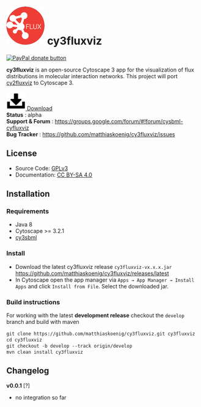 # ![alt tag](./docs/images/logo-cyfluxviz.png) cy3fluxviz

<a href="https://www.paypal.com/cgi-bin/webscr?cmd=_s-xclick&amp;hosted_button_id=RYHNRJFBMWD5N" title="Donate to this project using Paypal"><img src="https://img.shields.io/badge/paypal-donate-yellow.svg" alt="PayPal donate button" /></a>

**cy3fluxviz** is an open-source Cytoscape 3 app for the visualization of flux distributions in molecular interaction  networks. This project will port [cy2fluxviz](https://github.com/matthiaskoenig/cy2fluxviz) to Cytoscape 3.

[![Download](docs/images/icon-download.png) Download](https://github.com/matthiaskoenig/cy3fluxviz/releases/latest)  
**Status** : alpha  
**Support & Forum** : https://groups.google.com/forum/#!forum/cysbml-cyfluxviz  
**Bug Tracker** : https://github.com/matthiaskoenig/cy3fluxviz/issues  

## License
* Source Code: [GPLv3](http://opensource.org/licenses/GPL-3.0)
* Documentation: [CC BY-SA 4.0](http://creativecommons.org/licenses/by-sa/4.0/)

## Installation
### Requirements
* Java 8
* Cytoscape >= 3.2.1
* [cy3sbml](https://github.com/matthiaskoenig/cy3sbml/)

### Install
* Download the latest cy3fluxviz release `cy3fluxviz-vx.x.x.jar`  
  https://github.com/matthiaskoenig/cy3fluxviz/releases/latest
* In Cytoscape open the app manager via `Apps → App Manager → Install Apps` and click `Install from File`. Select the downloaded jar.

### Build instructions
For working with the latest **development release** checkout the `develop` branch and build with maven
```
git clone https://github.com/matthiaskoenig/cy3fluxviz.git cy3fluxviz
cd cy3fluxviz
git checkout -b develop --track origin/develop
mvn clean install cy3fluxviz
```

## Changelog
**v0.0.1** [?]
* no integration so far
